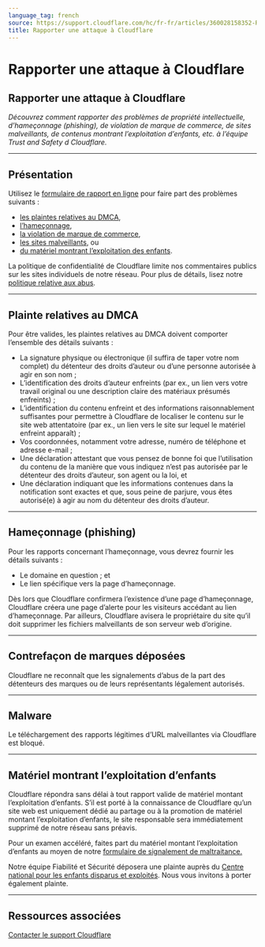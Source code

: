 ```yaml
---
language_tag: french
source: https://support.cloudflare.com/hc/fr-fr/articles/360028158352-Rapporter-une-attaque-%C3%A0-Cloudflare
title: Rapporter une attaque à Cloudflare
---
```


# Rapporter une attaque à Cloudflare

## Rapporter une attaque à Cloudflare

_Découvrez comment rapporter des problèmes de propriété intellectuelle, d’hameçonnage (phishing), de violation de marque de commerce, de sites malveillants, de contenus montrant l’exploitation d’enfants, etc. à l’équipe Trust and Safety d Cloudflare._

___

## Présentation

Utilisez le [formulaire de rapport en ligne](https://www.cloudflare.com/abuse/form) pour faire part des problèmes suivants :

-   [les plaintes relatives au DMCA](https://support.cloudflare.com/hc/fr-fr/articles/360028158352-Rapporter-une-attaque-%C3%A0-Cloudflare#h_e5d9022d-2b71-49b0-89ed-b92e5aeccb97),
-   [l’hameçonnage](https://support.cloudflare.com/hc/fr-fr/articles/360028158352-Rapporter-une-attaque-%C3%A0-Cloudflare#h_a3914e21-4fdf-4660-8fda-352fdeb1563a),
-   [la violation de marque de commerce](https://support.cloudflare.com/hc/fr-fr/articles/360028158352-Rapporter-une-attaque-%C3%A0-Cloudflare#h_0981c0c6-faef-4612-96e1-a351095c82b3),
-   [les sites malveillants](https://support.cloudflare.com/hc/fr-fr/articles/360028158352-Rapporter-une-attaque-%C3%A0-Cloudflare#h_eb67da7f-6013-45a5-a9c8-6b71327190a1), ou
-   [du matériel montrant l’exploitation des enfants](https://support.cloudflare.com/hc/fr-fr/articles/360028158352-Rapporter-une-attaque-%C3%A0-Cloudflare#h_24802904-a7a8-4d4f-995b-5f4863351ee5).

La politique de confidentialité de Cloudflare limite nos commentaires publics sur les sites individuels de notre réseau. Pour plus de détails, lisez notre [politique relative aux abus](https://www.cloudflare.com/abuse/).

___

## Plainte relatives au DMCA

Pour être valides, les plaintes relatives au DMCA doivent comporter l’ensemble des détails suivants :

-   La signature physique ou électronique (il suffira de taper votre nom complet) du détenteur des droits d’auteur ou d’une personne autorisée à agir en son nom ;
-   L’identification des droits d’auteur enfreints (par ex., un lien vers votre travail original ou une description claire des matériaux présumés enfreints) ;
-   L’identification du contenu enfreint et des informations raisonnablement suffisantes pour permettre à Cloudflare de localiser le contenu sur le site web attentatoire (par ex., un lien vers le site sur lequel le matériel enfreint apparaît) ;
-   Vos coordonnées, notamment votre adresse, numéro de téléphone et adresse e-mail ;
-   Une déclaration attestant que vous pensez de bonne foi que l’utilisation du contenu de la manière que vous indiquez n’est pas autorisée par le détenteur des droits d’auteur, son agent ou la loi, et
-   Une déclaration indiquant que les informations contenues dans la notification sont exactes et que, sous peine de parjure, vous êtes autorisé(e) à agir au nom du détenteur des droits d’auteur.

___

## Hameçonnage (phishing)

Pour les rapports concernant l’hameçonnage, vous devrez fournir les détails suivants :

-   Le domaine en question ; et
-   Le lien spécifique vers la page d’hameçonnage.

Dès lors que Cloudflare confirmera l’existence d’une page d’hameçonnage, Cloudflare créera une page d’alerte pour les visiteurs accédant au lien d’hameçonnage. Par ailleurs, Cloudflare avisera le propriétaire du site qu’il doit supprimer les fichiers malveillants de son serveur web d’origine.

___

## Contrefaçon de marques déposées

Cloudflare ne reconnaît que les signalements d’abus de la part des détenteurs des marques ou de leurs représentants légalement autorisés.

___

## Malware

Le téléchargement des rapports légitimes d’URL malveillantes via Cloudflare est bloqué.

___

## Matériel montrant l’exploitation d’enfants

Cloudflare répondra sans délai à tout rapport valide de matériel montant l’exploitation d’enfants. S’il est porté à la connaissance de Cloudflare qu’un site web est uniquement dédié au partage ou à la promotion de matériel montant l’exploitation d’enfants, le site responsable sera immédiatement supprimé de notre réseau sans préavis.

Pour un examen accéléré, faites part du matériel montant l’exploitation d’enfants au moyen de notre [formulaire de signalement de maltraitance.](https://www.cloudflare.com/abuse/form)

Notre équipe Fiabilité et Sécurité déposera une plainte auprès du [Centre national pour les enfants disparus et exploités](http://www.missingkids.com/gethelpnow#onlinechildexploitation). Nous vous invitons à porter également plainte.

___

## Ressources associées

[Contacter le support Cloudflare](https://support.cloudflare.com/hc/articles/200172476)
